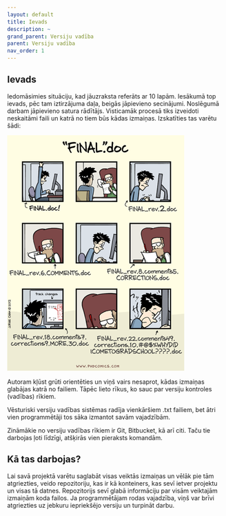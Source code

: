 ```yaml
---
layout: default
title: Ievads
description: ~
grand_parent: Versiju vadība
parent: Versiju vadība
nav_order: 1
---
```

## Ievads

Iedomāsimies situāciju, kad jāuzraksta referāts ar 10 lapām. Iesākumā top ievads, pēc tam iztirzājuma daļa, beigās jāpievieno secinājumi. Noslēgumā darbam jāpievieno satura rādītājs. Visticamāk procesā tiks izveidoti neskaitāmi faili un katrā no tiem būs kādas izmaiņas. Izskatīties tas varētu šādi:

![slikta_versiju_kontrole](/media/bad_version_control.png)

Autoram kļūst grūti orientēties un viņš vairs nesaprot, kādas izmaiņas glabājas katrā no failiem. Tāpēc lieto rīkus, ko sauc par versiju kontroles (vadības) rīkiem.

Vēsturiski versiju vadības sistēmas radīja vienkāršiem .txt failiem, bet ātri vien programmētāji tos sāka izmantot savām vajadzībām. 

Zināmākie no versiju vadības rīkiem ir Git, Bitbucket, kā arī citi. Taču tie darbojas ļoti līdzīgi, atšķirās vien pieraksts komandām.

## Kā tas darbojas?

Lai savā projektā varētu saglabāt visas veiktās izmaiņas un vēlāk pie tām atgriezties, veido repozitoriju, kas ir kā konteiners, kas sevī ietver projektu un visas tā datnes. Repozitorijs sevī glabā informāciju par visām veiktajām izmaiņām koda failos. Ja programmētājam rodas vajadzība, viņš var brīvi atgriezties uz jebkuru iepriekšējo versiju un turpināt darbu.



